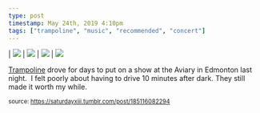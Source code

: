 ```yaml
---
type: post
timestamp: May 24th, 2019 4:10pm
tags: ["trampoline", "music", "recommended", "concert"]
---
```


| <img src="https://saturdayxiii.github.io/media/185116082294_1.gif"/> | <img src="https://saturdayxiii.github.io/media/185116082294_2.gif"/> | <img src="https://saturdayxiii.github.io/media/185116082294_3.gif"/> | 
 <img src="https://saturdayxiii.github.io/media/185116082294_4.gif"/>
        
<a href="https://trampolinesounds.bandcamp.com" target="_blank">Trampoline</a> drove for days to put on a show at the Aviary in Edmonton last night.  I felt poorly about having to drive 10 minutes after dark.
They still made it worth my while.
 
      
      
  
<small>source: https://saturdayxiii.tumblr.com/post/185116082294</small>